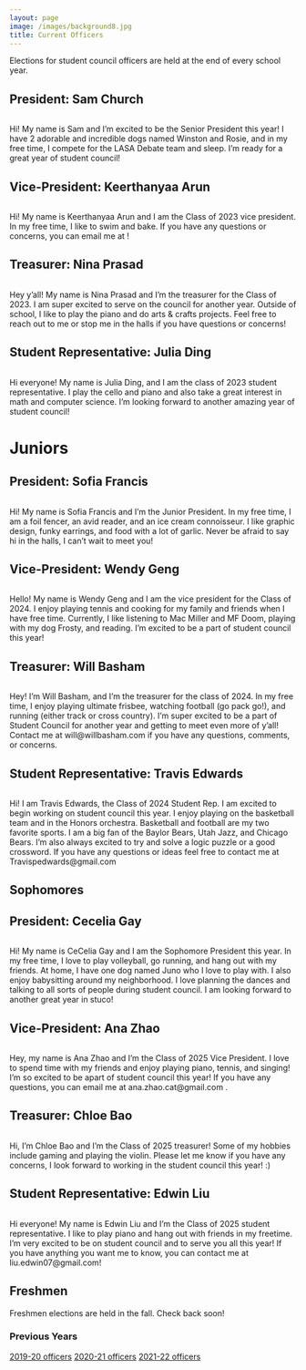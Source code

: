 ```yaml
---
layout: page
image: /images/background8.jpg
title: Current Officers
---
```

Elections for student council officers are held at the end of every school year.
## President: Sam Church
<figure style="width: 400px" class="align-center">
  <img src="{{ '/images/sam church photo.jpg' | absolute_url }}" alt="">
</figure>
Hi! My name is Sam and I’m excited to be the Senior President this year! I have 2 adorable and incredible dogs named Winston and Rosie, and in my free time, I compete for the LASA Debate team and sleep. I’m ready for a great year of student council!

## Vice-President: Keerthanyaa Arun
<figure style="width: 400px" class="align-center">
  <img src="{{ '/images/Keerthanyaa2.png' | absolute_url }}" alt="">
</figure>
Hi! My name is Keerthanyaa Arun and I am the Class of 2023 vice president. In my free time, I like to swim and bake. If you have any questions or concerns, you can email me at <keerthanyaa@gmail.com>!

## Treasurer: Nina Prasad
<figure style="width: 350px" class="align-center">
  <img src="{{ '/images/Nina Prasad.JPG' | absolute_url }}" alt="">
</figure>
Hey y’all! My name is Nina Prasad and I’m the treasurer for the Class of 2023. I am super excited to serve on the council for another year. Outside of school,  I like to play the piano and do arts & crafts projects. Feel free to reach out to me or stop me in the halls if you have questions or concerns!

## Student Representative: Julia Ding
<figure style="width: 400px" class="align-center">
  <img src="{{ '/images/julia2022.jpg' | absolute_url }}" alt="">
</figure>
Hi everyone! My name is Julia Ding, and I am the class of 2023 student representative. I play the cello and piano and also take a great interest in math and computer science. I’m looking forward to another amazing year of student council!

# Juniors
## President: Sofia Francis
<figure style="width: 400px" class="align-center">
  <img src="{{ '/images/sofia_francis - 1.jpeg' | absolute_url }}" alt="">
</figure>
Hi! My name is Sofia Francis and I’m the Junior President. In my free time, I am a foil fencer, an avid reader, and an ice cream connoisseur. I like graphic design, funky earrings, and food with a lot of garlic. Never be afraid to say hi in the halls, I can’t wait to meet you!

## Vice-President: Wendy Geng
<figure style="width: 400px" class="align-center">
  <img src="{{ '/images/wendy.jpeg' | absolute_url }}" alt="">
</figure>
Hello! My name is Wendy Geng and I am the vice president for the Class of 2024. I enjoy playing tennis and cooking for my family and friends when I have free time. Currently, I like listening to Mac Miller and MF Doom, playing with my dog Frosty, and reading. I’m excited to be a part of student council this year!

## Treasurer: Will Basham
<figure style="width: 350px" class="align-center">
  <img src="{{ '/images/will2022.jpeg' | absolute_url }}" alt="">
</figure>
Hey! I’m Will Basham, and I’m the treasurer for the class of 2024. In my free time, I enjoy playing ultimate frisbee, watching football (go pack go!), and running (either track or cross country). I’m super excited to be a part of Student Council for another year and getting to meet even more of y’all! Contact me at will@willbasham.com if you have any questions, comments, or concerns. 

## Student Representative: Travis Edwards
<figure style="width: 400px" class="align-center">
  <img src="{{ '/images/travis2022.png' | absolute_url }}" alt="">
</figure>
Hi! I am Travis Edwards, the Class of 2024 Student Rep. I am excited to begin working on student council this year. I enjoy playing on the basketball team and in the Honors orchestra. Basketball and football are my two favorite sports. I am a big fan of the Baylor Bears, Utah Jazz, and Chicago Bears. I’m also always excited to try and solve a logic puzzle or a good crossword. If you have any questions or ideas feel free to contact me at Travispedwards@gmail.com

## Sophomores
## President: Cecelia Gay
<figure style="width: 400px" class="align-center">
  <img src="{{ '/images/cecelia2022.png' | absolute_url }}" alt="">
</figure>
Hi! My name is CeCelia Gay and I am the Sophomore President this year. In my free time, I love to play volleyball, go running, and hang out with my friends. At home, I have one dog named Juno who I love to play with. I also enjoy babysitting around my neighborhood. I love planning the dances and talking to all sorts of people during student council. I am looking forward to another great year in stuco!

## Vice-President: Ana Zhao
<figure style="width: 400px" class="align-center">
  <img src="{{ '/images/ana2022.jpeg' | absolute_url }}" alt="">
</figure>
Hey, my name is Ana Zhao and I’m the Class of 2025 Vice President. I love to spend time with my friends and enjoy playing piano, tennis, and singing! I’m so excited to be apart of student council this year! If you have any questions, you can email me at ana.zhao.cat@gmail.com .

## Treasurer: Chloe Bao
<figure style="width: 350px" class="align-center">
  <img src="{{ '/images/chloe2022.jpeg' | absolute_url }}" alt="">
</figure>
Hi, I’m Chloe Bao and I’m the Class of 2025 treasurer! Some of my hobbies include gaming and playing the violin. Please let me know if you have any concerns, I look forward to working in the student council this year! :)

## Student Representative: Edwin Liu
<figure style="width: 400px" class="align-center">
  <img src="{{ '/images/Edwin_Liu.jpeg' | absolute_url }}" alt="">
</figure>
Hi everyone! My name is Edwin Liu and I’m the Class of 2025 student representative. I like to play piano and hang out with friends in my freetime. I’m very excited to be on student council and to serve you all this year! If you have anything you want me to know, you can contact me at liu.edwin07@gmail.com!

## Freshmen
Freshmen elections are held in the fall. Check back soon!

### Previous Years
[2019-20 officers](https://lasastuco.com/Current-Officers/2019-20-Officers/)
[2020-21 officers](https://lasastuco.com/Current-Officers/2020-21-Officers/)
[2021-22 officers](https://lasastuco.com/Current-Officers/2021-22-Officers/)